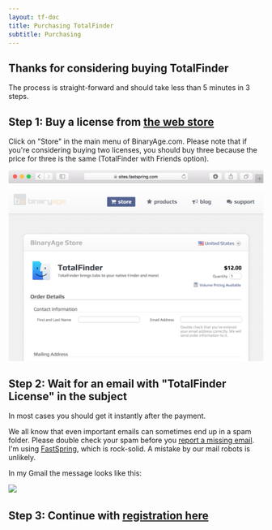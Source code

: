```yaml
---
layout: tf-doc
title: Purchasing TotalFinder
subtitle: Purchasing
---
```


## Thanks for considering buying TotalFinder

The process is straight-forward and should take less than 5 minutes in 3 steps.

## Step 1: Buy a license from [the web store](https://sites.fastspring.com/binaryage/instant/totalfinder)

Click on "Store" in the main menu of BinaryAge.com. Please note that if you're considering buying two licenses, you should buy three because the price for three is the same (TotalFinder with Friends option).

<img src="/images/web-store.png" class="doc-image" style="width: 600px">

## Step 2: Wait for an email with "TotalFinder License" in the subject

In most cases you should get it instantly after the payment.

We all know that even important emails can sometimes end up in a spam folder. Please double check your spam before you [report a missing email](mailto:support@binaryage.com?subject=Didn't%20get%20registration%20email). I'm using [FastSpring](http://fastspring.com), which is rock-solid. A mistake by our mail robots is unlikely.

In my Gmail the message looks like this:

<img src="/images/totalfinder-license-email.png" class="doc-image" style="width: 400px">

## Step 3: Continue with [registration here](/registration)